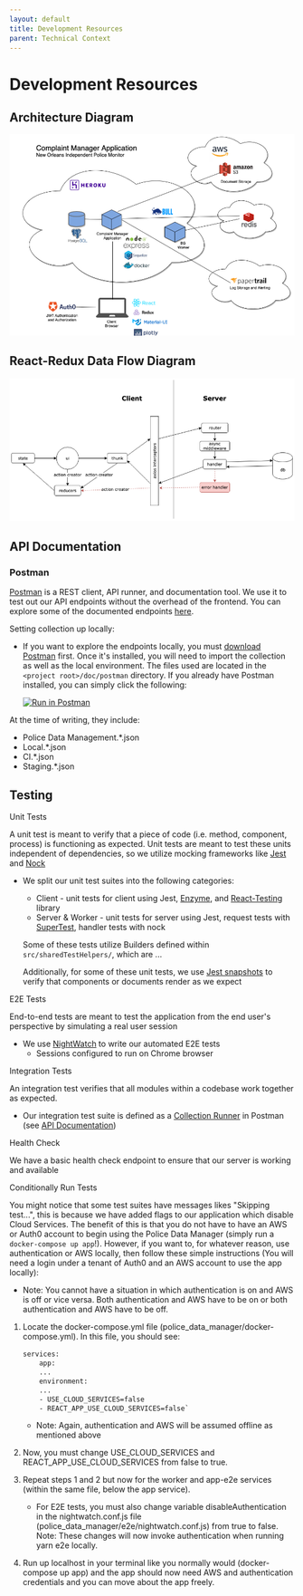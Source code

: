 ```yaml
---
layout: default
title: Development Resources
parent: Technical Context
---
```

# Development Resources
## Architecture Diagram
![](../assets/images/architecture_diagram.png)

## React-Redux Data Flow Diagram
![](../assets/images/data_flow.png)

## API Documentation
### Postman
[Postman](https://www.postman.com/postman/) is a REST client, API runner, and documentation tool. We use it 
to test out our API endpoints without the overhead of the frontend. You can explore some of the documented endpoints [here](https://documenter.getpostman.com/view/9553211/TWDUqdn1).

Setting collection up locally: 
* If you want to explore the endpoints locally, you must [download Postman](https://www.google.com/url?q=https%3A%2F%2Fwww.postman.com%2Fdownloads%2F&sa=D&sntz=1&usg=AFQjCNGNCmoiHMIEgBbM7x_gB1sxfChi3g) first. 
Once it's installed, you will need to import the collection as well as the local environment. The files used are located in the `<project root>/doc/postman` directory.
If you already have Postman installed, you can simply click the following:
 
    [![Run in Postman](https://run.pstmn.io/button.svg)](https://app.getpostman.com/run-collection/ec8033f0f806e39f166c)

At the time of writing, they include:
* Police Data Management.*.json
* Local.*.json
* CI.*.json
* Staging.*.json

## Testing
Unit Tests

A unit test is meant to verify that a piece of code (i.e. method, component, process) is functioning as expected. Unit tests are meant to test
these units independent of dependencies, so we utilize mocking frameworks like [Jest](https://jestjs.io/docs/en/getting-started) and [Nock](https://github.com/nock)
*  We split our unit test suites into the following categories: 
    * Client - unit tests for client using Jest, [Enzyme](https://enzymejs.github.io/enzyme/), and [React-Testing](https://testing-library.com/docs/react-testing-library/intro/) library
    * Server & Worker - unit tests for server using Jest, request tests with [SuperTest](https://www.google.com/url?q=https%3A%2F%2Fgithub.com%2Fvisionmedia%2Fsupertest&sa=D&sntz=1&usg=AFQjCNGUe1lAcWNPyBtnhD4TSFhiVjK3RA),
    handler tests with nock

    Some of these tests utilize Builders defined within `src/sharedTestHelpers/`, which are ... 
    
    Additionally, for some of these unit tests, we use [Jest snapshots](https://jestjs.io/docs/en/snapshot-testing) to verify that components or documents render as we expect
    
E2E Tests

End-to-end tests are meant to test the application from the end user's perspective by simulating a real user session
* We use [NightWatch](https://nightwatchjs.org/guide/using-nightwatch/writing-tests.html) to write our automated E2E tests
    * Sessions configured to run on Chrome browser

Integration Tests

An integration test verifies that all modules within a codebase work together as expected.
* Our integration test suite is defined as a [Collection Runner](https://learning.postman.com/docs/running-collections/intro-to-collection-runs/) 
in Postman (see [API Documentation](https://publicdataworks.github.io/pdm-docs/technical-context/development-resources.html#api-documentation))

Health Check

We have a basic health check endpoint to ensure that our server is working and available

Conditionally Run Tests

You might notice that some test suites have messages likes "Skipping test...", this is because we have added flags to our application which
disable Cloud Services. The benefit of this is that you do not have to have an AWS or Auth0 account to begin using the Police Data Manager (simply run a `docker-compose up app`!).
However, if you want to, for whatever reason, use authentication or AWS locally, then follow these simple instructions
(You will need a login under a tenant of Auth0 and an AWS account to use the app locally):

* Note: You cannot have a situation in which authentication is on and AWS is off or vice versa. Both authentication and AWS have to be on or both authentication and AWS have to be off.

1. Locate the docker-compose.yml file (police_data_manager/docker-compose.yml). In this file, you should see:

    ```
    services:
        app:
        ...
        environment:
        ...
        - USE_CLOUD_SERVICES=false
        - REACT_APP_USE_CLOUD_SERVICES=false`
    ```
    * Note: Again, authentication and AWS will be assumed offline as mentioned above

2. Now, you must change USE_CLOUD_SERVICES and REACT_APP_USE_CLOUD_SERVICES from false to true.

3. Repeat steps 1 and 2 but now for the worker and app-e2e  services (within the same file, below the app service). 
    * For E2E tests, you must also change variable disableAuthentication in the nightwatch.conf.js file (police_data_manager/e2e/nightwatch.conf.js) from true to false. Note: These changes will now invoke authentication when running yarn e2e locally.
5. Run up localhost in your terminal like you normally would (docker-compose up app) and the app should now need AWS and authentication credentials and you can move about the app freely.